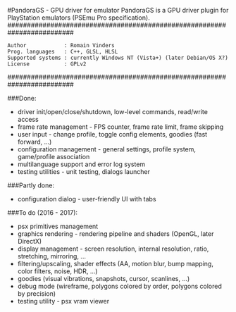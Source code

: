 #PandoraGS - GPU driver for emulator
PandoraGS is a GPU driver plugin for PlayStation emulators (PSEmu Pro specification).
#########################################################################

    Author            : Romain Vinders
    Prog. languages   : C++, GLSL, HLSL
    Supported systems : currently Windows NT (Vista+) (later Debian/OS X?)
    License           : GPLv2

#########################################################################

###Done:
* driver init/open/close/shutdown, low-level commands, read/write access
* frame rate management - FPS counter, frame rate limit, frame skipping
* user input - change profile, toggle config elements, goodies (fast forward, ...)
* configuration management - general settings, profile system, game/profile association
* multilanguage support and error log system
* testing utilities - unit testing, dialogs launcher

###Partly done:
* configuration dialog - user-friendly UI with tabs

###To do (2016 - 2017):
* psx primitives management
* graphics rendering - rendering pipeline and shaders (OpenGL, later DirectX)
* display management - screen resolution, internal resolution, ratio, stretching, mirroring, ...
* filtering/upscaling, shader effects (AA, motion blur, bump mapping, color filters, noise, HDR, ...)
* goodies (visual vibrations, snapshots, cursor, scanlines, ...)
* debug mode (wireframe, polygons colored by order, polygons colored by precision)
* testing utility - psx vram viewer
